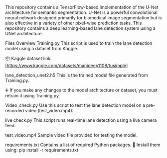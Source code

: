This repository contains a TensorFlow-based implementation of the U-Net architecture for semantic segmentation. U-Net is a powerful convolutional neural network designed primarily for biomedical image segmentation but is also effective in a variety of other pixel-wise prediction tasks.
This repository contains a deep learning-based lane detection system using a UNet architecture.

Files Overview
Training.py
This script is used to train the lane detection model using a dataset from Kaggle.

📦 Kaggle dataset link: [https://www.kaggle.com/datasets/manideep1108/tusimple]

lane_detection_unet2.h5
This is the trained model file generated from Training.py.

➕ If you make any changes to the model architecture or dataset, you must retrain it using Training.py.

Video_check.py
Use this script to test the lane detection model on a pre-recorded video (test_video.mp4).

live check.py
This script runs real-time lane detection using a live camera feed.

test_video.mp4
Sample video file provided for testing the model.

requirements.txt
Contains a list of required Python packages.
🔧 Install them using:
pip install -r requirements.txt
